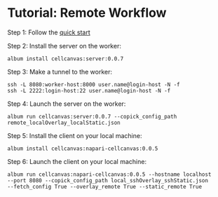 # Tutorial: Remote Workflow

Step 1: Follow the [quick start](../../quick_start/)

Step 2: Install the server on the worker: 
```
album install cellcanvas:server:0.0.7
```

Step 3: Make a tunnel to the worker: 
```
ssh -L 8080:worker-host:8000 user.name@login-host -N -f
ssh -L 2222:login-host:22 user.name@login-host -N -f
```

Step 4: Launch the server on the worker: 
```
album run cellcanvas:server:0.0.7 --copick_config_path remote_localOverlay_localStatic.json 
```

Step 5: Install the client on your local machine: 
```
album install cellcanvas:napari-cellcanvas:0.0.5
```

Step 6: Launch the client on your local machine: 
```
album run cellcanvas:napari-cellcanvas:0.0.5 --hostname localhost
--port 8080 --copick_config_path local_sshOverlay_sshStatic.json
--fetch_config True --overlay_remote True --static_remote True
```

